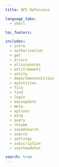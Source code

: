 ```yaml
---
title: API Reference

language_tabs:
  - shell

toc_footers:

includes:
  - intro
  - authorization
  - get
  - errors
  - allcorpnotes
  - entitlements
  - entity
  - departmententities
  - myentities
  - file
  - find
  - login
  - massupdate
  - meta
  - options
  - ping
  - query
  - resume
  - savedsearch
  - search
  - settings
  - subscription
  - userheadshot

search: true
---
```

